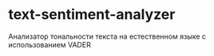 # text-sentiment-analyzer
Анализатор тональности текста на естественном языке с использованием VADER
